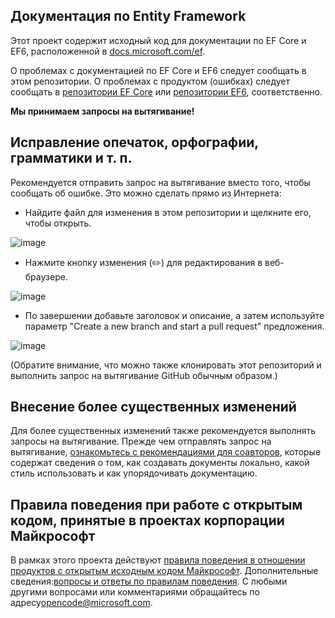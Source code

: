 ## <a name="entity-framework-docs"></a>Документация по Entity Framework

Этот проект содержит исходный код для документации по EF Core и EF6, расположенной в [docs.microsoft.com/ef](https://docs.microsoft.com/ef/). 

О проблемах с документацией по EF Core и EF6 следует сообщать в этом репозитории. О проблемах с продуктом (ошибках) следует сообщать в [репозитории EF Core](https://github.com/dotnet/efcore) или [репозитории EF6](https://github.com/dotnet/ef6), соответственно.

**Мы принимаем запросы на вытягивание!**

## <a name="fixing-typosspellinggrammaretc"></a>Исправление опечаток, орфографии, грамматики и т. п.

Рекомендуется отправить запрос на вытягивание вместо того, чтобы сообщать об ошибке. Это можно сделать прямо из Интернета:

* Найдите файл для изменения в этом репозитории и щелкните его, чтобы открыть.

![image](https://user-images.githubusercontent.com/1430078/64454137-10199400-d09f-11e9-9d1a-b7fdca2c518e.png)

* Нажмите кнопку изменения (✏️) для редактирования в веб-браузере.

![image](https://user-images.githubusercontent.com/1430078/64454321-85856480-d09f-11e9-85a6-1c93bc6611e2.png)

* По завершении добавьте заголовок и описание, а затем используйте параметр "Create a new branch and start a pull request" предложения.

![image](https://user-images.githubusercontent.com/1430078/64454455-dac17600-d09f-11e9-922b-0346117011f5.png)

(Обратите внимание, что можно также клонировать этот репозиторий и выполнить запрос на вытягивание GitHub обычным образом.)

## <a name="making-more-substantial-changes"></a>Внесение более существенных изменений

Для более существенных изменений также рекомендуется выполнять запросы на вытягивание. Прежде чем отправлять запрос на вытягивание, [ознакомьтесь с рекомендациями для соавторов](CONTRIBUTING.md), которые содержат сведения о том, как создавать документы локально, какой стиль использовать и как упорядочивать документацию.

## <a name="microsoft-open-source-code-of-conduct"></a>Правила поведения при работе с открытым кодом, принятые в проектах корпорации Майкрософт

В рамках этого проекта действуют [правила поведения в отношении продуктов с открытым исходным кодом Майкрософт](https://opensource.microsoft.com/codeofconduct/).
Дополнительные сведения:[вопросы и ответы по правилам поведения](https://opensource.microsoft.com/codeofconduct/faq/). С любыми другими вопросами или комментариями обращайтесь по адресу[opencode@microsoft.com](mailto:opencode@microsoft.com).

